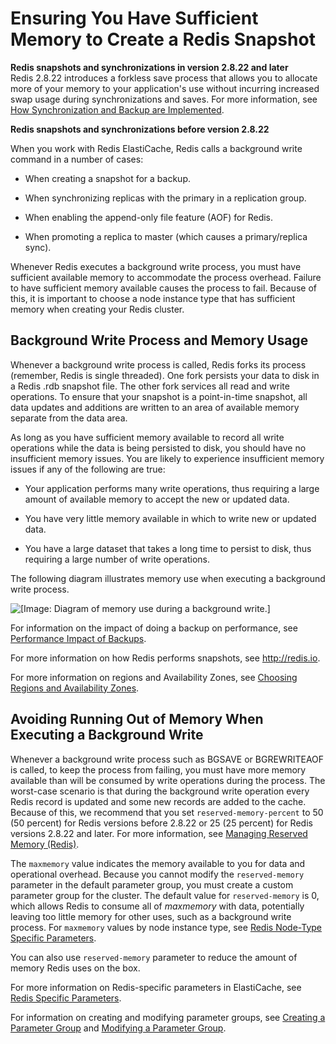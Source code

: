 # Ensuring You Have Sufficient Memory to Create a Redis Snapshot<a name="BestPractices.BGSAVE"></a>

**Redis snapshots and synchronizations in version 2\.8\.22 and later**  
Redis 2\.8\.22 introduces a forkless save process that allows you to allocate more of your memory to your application's use without incurring increased swap usage during synchronizations and saves\. For more information, see [How Synchronization and Backup are Implemented](Replication.Redis.Versions.md)\.

**Redis snapshots and synchronizations before version 2\.8\.22**

When you work with Redis ElastiCache, Redis calls a background write command in a number of cases:

+ When creating a snapshot for a backup\.

+ When synchronizing replicas with the primary in a replication group\.

+ When enabling the append\-only file feature \(AOF\) for Redis\.

+ When promoting a replica to master \(which causes a primary/replica sync\)\.

Whenever Redis executes a background write process, you must have sufficient available memory to accommodate the process overhead\. Failure to have sufficient memory available causes the process to fail\. Because of this, it is important to choose a node instance type that has sufficient memory when creating your Redis cluster\.

## Background Write Process and Memory Usage<a name="BestPractices.BGSAVE.Process"></a>

Whenever a background write process is called, Redis forks its process \(remember, Redis is single threaded\)\. One fork persists your data to disk in a Redis \.rdb snapshot file\. The other fork services all read and write operations\. To ensure that your snapshot is a point\-in\-time snapshot, all data updates and additions are written to an area of available memory separate from the data area\.

As long as you have sufficient memory available to record all write operations while the data is being persisted to disk, you should have no insufficient memory issues\. You are likely to experience insufficient memory issues if any of the following are true:

+ Your application performs many write operations, thus requiring a large amount of available memory to accept the new or updated data\.

+ You have very little memory available in which to write new or updated data\.

+ You have a large dataset that takes a long time to persist to disk, thus requiring a large number of write operations\.

The following diagram illustrates memory use when executing a background write process\.

![\[Image: Diagram of memory use during a background write.\]](http://docs.aws.amazon.com/AmazonElastiCache/latest/UserGuide/images/ElastiCache-bgsaveMemoryUseage.png)

For information on the impact of doing a backup on performance, see [Performance Impact of Backups](backups.md#backups-performance)\.

For more information on how Redis performs snapshots, see [http://redis\.io](http://redis.io)\.

For more information on regions and Availability Zones, see [Choosing Regions and Availability Zones](RegionsAndAZs.md)\.

## Avoiding Running Out of Memory When Executing a Background Write<a name="BestPractices.BGSAVE.memoryFix"></a>

Whenever a background write process such as BGSAVE or BGREWRITEAOF is called, to keep the process from failing, you must have more memory available than will be consumed by write operations during the process\. The worst\-case scenario is that during the background write operation every Redis record is updated and some new records are added to the cache\. Because of this, we recommend that you set `reserved-memory-percent` to 50 \(50 percent\) for Redis versions before 2\.8\.22 or 25 \(25 percent\) for Redis versions 2\.8\.22 and later\. For more information, see [Managing Reserved Memory \(Redis\)](redis-memory-management.md)\.

The `maxmemory` value indicates the memory available to you for data and operational overhead\. Because you cannot modify the `reserved-memory` parameter in the default parameter group, you must create a custom parameter group for the cluster\. The default value for `reserved-memory` is 0, which allows Redis to consume all of *maxmemory* with data, potentially leaving too little memory for other uses, such as a background write process\. For `maxmemory` values by node instance type, see [Redis Node\-Type Specific Parameters](ParameterGroups.Redis.md#ParameterGroups.Redis.NodeSpecific)\.

You can also use `reserved-memory` parameter to reduce the amount of memory Redis uses on the box\.

For more information on Redis\-specific parameters in ElastiCache, see [Redis Specific Parameters](ParameterGroups.Redis.md)\.

For information on creating and modifying parameter groups, see [Creating a Parameter Group](ParameterGroups.Creating.md) and [Modifying a Parameter Group](ParameterGroups.Modifying.md)\.